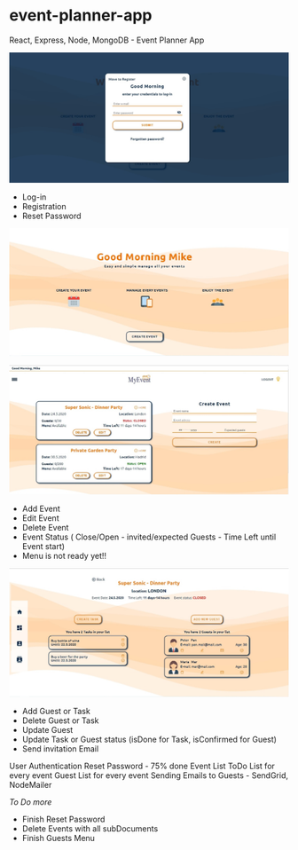 # event-planner-app
 React, Express, Node, MongoDB - Event Planner App
 
![login](img/login.jpg)

 - Log-in
 - Registration
 - Reset Password

![home](img/home.jpg)

![events](img/events.jpg)
 
 - Add Event
 - Edit Event
 - Delete Event
 - Event Status ( Close/Open - invited/expected Guests - Time Left until Event start)
 - Menu is not ready yet!!

![guests](img/guests.jpg)

 - Add Guest or Task
 - Delete Guest or Task
 - Update Guest
 - Update Task or Guest status (isDone for Task, isConfirmed for Guest)
 - Send invitation Email
 
 
User Authentication
Reset Password - 75% done
Event List 
ToDo List for every event
Guest List for every event
Sending Emails to Guests - SendGrid, NodeMailer
  

  *To Do more*
  - Finish Reset Password
  - Delete Events with all subDocuments 
  - Finish Guests Menu
  

